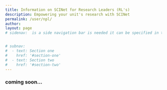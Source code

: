 ```yaml
---
title: Information on SCINet for Research Leaders (RL's)
description: Empowering your unit's research with SCINet
permalink: /user/npl/
author:
layout: page
# sidenav:  is a side navigation bar is needed it can be specified in the _data/navigation.yml file


# subnav:
#  - text: Section one
#    href: '#section-one'
#  - text: Section two
#    href: '#section-two'
---
```


### coming soon...

<!--
## Getting started material for authors.
(please remove after writing the article)

* For examples of formatting in markdown see [this page](/theme/)
* To add photos
  1. place them in the `/assets/img/` directory
  2. place them on the page using this tag:

  ```markdown
  ![](/assets/img)

  ```
## Page specific instructions

Make the use case for  NPL's to encourage their units to participate in SCINet
and point them to the domain specific resources available.
-->
